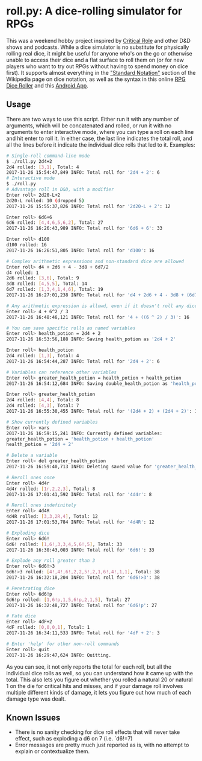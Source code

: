 # roll.py: A dice-rolling simulator for RPGs

This was a weekend hobby project inspired by [Critical Role][1] and
other D&D shows and podcasts. While a dice simulator is no substitute
for physically rolling real dice, it might be useful for anyone who's
on the go or otherwise unable to access their dice and a flat surface
to roll them on (or for new players who want to try out RPGs without
having to spend money on dice first). It supports almost everything in
the ["Standard Notation"][2] section of the Wikipedia page on dice
notation, as well as the syntax in this online [RPG Dice Roller][3]
and this [Android App][4].

[1]: http://geekandsundry.com/shows/critical-role/
[2]: https://en.wikipedia.org/wiki/Dice_notation#Standard_notation
[3]: http://rpg.greenimp.co.uk/dice-roller/
[4]: https://www.critdice.com/roll-advanced-dice

## Usage

There are two ways to use this script. Either run it with any number
of arguments, which will be concatenated and rolled, or run it with no
arguments to enter interactive mode, where you can type a roll on each
line and hit enter to roll it. In either case, the last line indicates
the total roll, and all the lines before it indicate the individual
dice rolls that led to it. Examples:

```bash
# Single-roll command-line mode
$ ./roll.py 2d4+2
2d4 rolled: [3,1], Total: 4
2017-11-26 15:54:47,849 INFO: Total roll for '2d4 + 2': 6
# Interactive mode
$ ./roll.py
# Advantage roll in D&D, with a modifier
Enter roll> 2d20-L+2
2d20-L rolled: 10 (dropped 5)
2017-11-26 15:55:37,826 INFO: Total roll for '2d20-L + 2': 12

Enter roll> 6d6+6
6d6 rolled: [4,4,6,5,6,2], Total: 27
2017-11-26 16:26:43,989 INFO: Total roll for '6d6 + 6': 33

Enter roll> d100
d100 rolled: 16
2017-11-26 16:26:51,805 INFO: Total roll for 'd100': 16

# Complex arithmetic expressions and non-standard dice are allowed
Enter roll> d4 + 2d6 + 4 - 3d8 + 6d7/2
d4 rolled: 1
2d6 rolled: [3,6], Total: 9
3d8 rolled: [4,5,5], Total: 14
6d7 rolled: [1,3,4,1,4,6], Total: 19
2017-11-26 16:27:01,238 INFO: Total roll for 'd4 + 2d6 + 4 - 3d8 + (6d7 / 2)': 9.5

# Any arithmetic expression is allowd, even if it doesn't roll any dice
Enter roll> 4 + 6^2 / 3
2017-11-26 16:48:46,121 INFO: Total roll for '4 + ((6 ^ 2) / 3)': 16

# You can save specific rolls as named variables
Enter roll> health_potion = 2d4 + 2
2017-11-26 16:53:56,188 INFO: Saving health_potion as '2d4 + 2'

Enter roll> health_potion
2d4 rolled: [1,3], Total: 4
2017-11-26 16:54:44,287 INFO: Total roll for '2d4 + 2': 6

# Variables can reference other variables
Enter roll> greater_health_potion = health_potion + health_potion
2017-11-26 16:54:12,684 INFO: Saving double_health_potion as 'health_potion + health_potion'

Enter roll> greater_health_potion
2d4 rolled: [4,4], Total: 8
2d4 rolled: [4,3], Total: 7
2017-11-26 16:55:30,455 INFO: Total roll for '(2d4 + 2) + (2d4 + 2)': 19

# Show currently defined variables
Enter roll> vars
2017-11-26 16:59:15,241 INFO: Currently defined variables:
greater_health_potion = 'health_potion + health_potion'
health_potion = '2d4 + 2'

# Delete a variable
Enter roll> del greater_health_potion
2017-11-26 16:59:40,713 INFO: Deleting saved value for 'greater_health_potion'.

# Reroll ones once
Enter roll> 4d4r
4d4r rolled: [1r,2,2,3], Total: 8
2017-11-26 17:01:41,592 INFO: Total roll for '4d4r': 8

# Reroll ones indefinitely
Enter roll> 4d4R
4d4R rolled: [3,3,2R,4], Total: 12
2017-11-26 17:01:53,784 INFO: Total roll for '4d4R': 12

# Exploding dice
Enter roll> 6d6!
6d6! rolled: [1,6!,3,3,4,5,6!,5], Total: 33
2017-11-26 16:30:43,003 INFO: Total roll for '6d6!': 33

# Explode any roll greater than 3
Enter roll> 6d6!>3
6d6!>3 rolled: [4!,4!,6!,2,2,5!,2,1,6!,4!,1,1], Total: 38
2017-11-26 16:32:18,204 INFO: Total roll for '6d6!>3': 38

# Penetrating dice
Enter roll> 6d6!p
6d6!p rolled: [1,6!p,1,5,6!p,2,1,5], Total: 27
2017-11-26 16:32:48,727 INFO: Total roll for '6d6!p': 27

# Fate dice
Enter roll> 4dF+2
4dF rolled: [0,0,0,1], Total: 1
2017-11-26 16:34:11,533 INFO: Total roll for '4dF + 2': 3

# Enter 'help' for other non-roll commands
Enter roll> quit
2017-11-26 16:29:47,624 INFO: Quitting.
```

As you can see, it not only reports the total for each roll, but all
the individual dice rolls as well, so you can understand how it came
up with the total. This also lets you figure out whether you rolled a
natural 20 or natural 1 on the die for critical hits and misses, and
if your damage roll involves multiple different kinds of damage, it
lets you figure out how much of each damage type was dealt.

## Known Issues

* There is no sanity checking for dice roll effects that will never
  take effect, such as exploding a d6 on 7 (i.e. `d6!=7)
* Error messages are pretty much just reported as is, with no attempt
  to explain or contextualize them.
